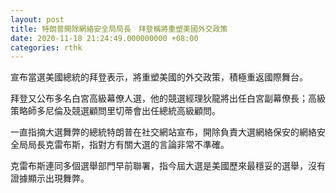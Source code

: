 ```yaml
---
layout: post
title: 特朗普開除網絡安全局局長　拜登稱將重塑美國外交政策
date: 2020-11-18 21:24:49.000000000 +08:00
categories: rthk
---
```


宣布當選美國總統的拜登表示，將重塑美國的外交政策，積極重返國際舞台。

拜登又公布多名白宮高級幕僚人選，他的競選經理狄龍將出任白宮副幕僚長；高級策略師多尼倫及競選顧問里切蒂會出任總統高級顧問。

一直指摘大選舞弊的總統特朗普在社交網站宣布，開除負責大選網絡保安的網絡安全局局長克雷布斯，指對方有關大選的言論非常不準確。

克雷布斯連同多個選舉部門早前聯署，指今屆大選是美國歷來最穩妥的選舉，沒有證據顯示出現舞弊。
